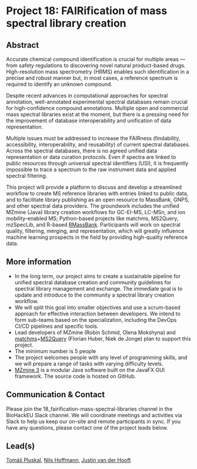 # Project 18: FAIRification of mass spectral library creation

## Abstract

Accurate chemical compound identification is crucial for multiple areas — from safety regulations to discovering novel natural product-based drugs. High-resolution mass spectrometry (HRMS) enables such identification in a precise and robust manner but, in most cases, a reference spectrum is required to identify an unknown compound. 

Despite recent advances in computational approaches for spectral annotation, well-annotated experimental spectral databases remain crucial for high-confidence compound annotations. Multiple open and commercial mass spectral libraries exist at the moment, but there is a pressing need for the improvement of database interoperability and unification of data representation.

Multiple issues must be addressed to increase the FAIRness (findability, accessibility, interoperability, and reusability) of current spectral databases. Across the spectral databases, there is no agreed unified data representation or data curation protocols. Even if spectra are linked to public resources through universal spectral identifiers (USI), it is frequently impossible to trace a spectrum to the raw instrument data and applied spectral filtering. 

This project will provide a platform to discuss and develop a streamlined workflow to create MS reference libraries with entries linked to public data, and to facilitate library publishing as an open resource to MassBank, GNPS, and other spectral data providers. The groundwork includes the unified MZmine (Java) library creation workflows for GC-EI-MS, LC-MSn, and ion mobility-enabled MS; Python-based projects like matchms, MS2Query, mzSpecLib, and R-based [RMassBank](https://bioconductor.org/packages/release/bioc/html/RMassBank.html). Participants will work on spectral quality, filtering, merging, and representation, which will greatly influence machine learning prospects in the field by providing high-quality reference data.

## More information

* In the long term, our project aims to create a sustainable pipeline for unified spectral database creation and community guidelines for spectral library management and exchange. The immediate goal is to update and introduce to the community a spectral library creation workflow.
 * We will split this goal into smaller objectives and use a scrum-based approach for effective interaction between developers. We intend to form sub-teams based on the specialization, including the DevOps CI/CD pipelines and specific tools.
 * Lead developers of MZmine (Robin Schmid, Olena Mokshyna) and [matchms](https://github.com/matchms/matchms)+[MS2Query](https://github.com/iomega/ms2query) (Florian Huber, Niek de Jonge) plan to support this project.
 * The minimum number is 5 people
 * The project welcomes people with any level of programming skills, and we will prepare a range of tasks with varying difficulty levels.
 * [MZmine 3](https://github.com/mzmine/mzmine3) is a modular Java software built on the JavaFX GUI framework. The source code is hosted on GitHub.

## Communication & Contact

Please join the 18_fairification-mass-spectral-libraries channel in the BioHackEU Slack channel. We will coordinate meetings and activities via Slack to help us keep our on-site and remote participants in sync. If you have any questions, please contact one of the project leads below.

## Lead(s)

[Tomáš Pluskal](https://github.com/tomas-pluskal), [Nils Hoffmann](https://github.com/nilshoffmann), [Justin van der Hooft](https://github.com/justinjjvanderhooft)


